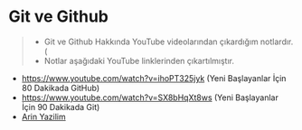 # Git ve Github
> - Git ve Github Hakkında YouTube videolarından çıkardığım notlardır.(
> - Notlar aşağıdaki YouTube linklerinden çıkartılmıştır.
- https://www.youtube.com/watch?v=ihoPT325jyk (Yeni Başlayanlar İçin 80 Dakikada GitHub)
- https://www.youtube.com/watch?v=SX8bHqXt8ws (Yeni Başlayanlar İçin 90 Dakikada Git)
- [Arin Yazilim](https://www.youtube.com/channel/UCzVB3qcyTd-QGJKY_Hpky5g) 

